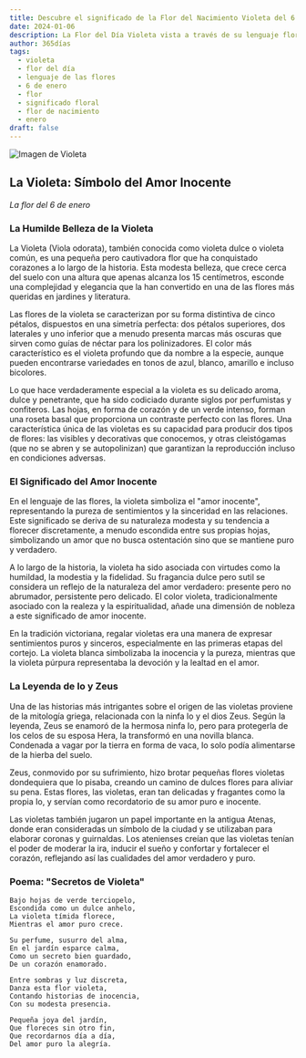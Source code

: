 ```yaml
---
title: Descubre el significado de la Flor del Nacimiento Violeta del 6 de enero
date: 2024-01-06
description: La Flor del Día Violeta vista a través de su lenguaje floral e historias
author: 365días
tags:
  - violeta
  - flor del día
  - lenguaje de las flores
  - 6 de enero
  - flor
  - significado floral
  - flor de nacimiento
  - enero
draft: false
---
```


![Imagen de Violeta](https://cdn.pixabay.com/photo/2019/04/04/03/27/flowers-4101916_1280.jpg#center#center)


## La Violeta: Símbolo del Amor Inocente
*La flor del 6 de enero*

### La Humilde Belleza de la Violeta

La Violeta (Viola odorata), también conocida como violeta dulce o violeta común, es una pequeña pero cautivadora flor que ha conquistado corazones a lo largo de la historia. Esta modesta belleza, que crece cerca del suelo con una altura que apenas alcanza los 15 centímetros, esconde una complejidad y elegancia que la han convertido en una de las flores más queridas en jardines y literatura.

Las flores de la violeta se caracterizan por su forma distintiva de cinco pétalos, dispuestos en una simetría perfecta: dos pétalos superiores, dos laterales y uno inferior que a menudo presenta marcas más oscuras que sirven como guías de néctar para los polinizadores. El color más característico es el violeta profundo que da nombre a la especie, aunque pueden encontrarse variedades en tonos de azul, blanco, amarillo e incluso bicolores.

Lo que hace verdaderamente especial a la violeta es su delicado aroma, dulce y penetrante, que ha sido codiciado durante siglos por perfumistas y confiteros. Las hojas, en forma de corazón y de un verde intenso, forman una roseta basal que proporciona un contraste perfecto con las flores. Una característica única de las violetas es su capacidad para producir dos tipos de flores: las visibles y decorativas que conocemos, y otras cleistógamas (que no se abren y se autopolinizan) que garantizan la reproducción incluso en condiciones adversas.

### El Significado del Amor Inocente

En el lenguaje de las flores, la violeta simboliza el "amor inocente", representando la pureza de sentimientos y la sinceridad en las relaciones. Este significado se deriva de su naturaleza modesta y su tendencia a florecer discretamente, a menudo escondida entre sus propias hojas, simbolizando un amor que no busca ostentación sino que se mantiene puro y verdadero.

A lo largo de la historia, la violeta ha sido asociada con virtudes como la humildad, la modestia y la fidelidad. Su fragancia dulce pero sutil se considera un reflejo de la naturaleza del amor verdadero: presente pero no abrumador, persistente pero delicado. El color violeta, tradicionalmente asociado con la realeza y la espiritualidad, añade una dimensión de nobleza a este significado de amor inocente.

En la tradición victoriana, regalar violetas era una manera de expresar sentimientos puros y sinceros, especialmente en las primeras etapas del cortejo. La violeta blanca simbolizaba la inocencia y la pureza, mientras que la violeta púrpura representaba la devoción y la lealtad en el amor.

### La Leyenda de Io y Zeus

Una de las historias más intrigantes sobre el origen de las violetas proviene de la mitología griega, relacionada con la ninfa Io y el dios Zeus. Según la leyenda, Zeus se enamoró de la hermosa ninfa Io, pero para protegerla de los celos de su esposa Hera, la transformó en una novilla blanca. Condenada a vagar por la tierra en forma de vaca, Io solo podía alimentarse de la hierba del suelo.

Zeus, conmovido por su sufrimiento, hizo brotar pequeñas flores violetas dondequiera que Io pisaba, creando un camino de dulces flores para aliviar su pena. Estas flores, las violetas, eran tan delicadas y fragantes como la propia Io, y servían como recordatorio de su amor puro e inocente.

Las violetas también jugaron un papel importante en la antigua Atenas, donde eran consideradas un símbolo de la ciudad y se utilizaban para elaborar coronas y guirnaldas. Los atenienses creían que las violetas tenían el poder de moderar la ira, inducir el sueño y confortar y fortalecer el corazón, reflejando así las cualidades del amor verdadero y puro.

### Poema: "Secretos de Violeta"

```
Bajo hojas de verde terciopelo,
Escondida como un dulce anhelo,
La violeta tímida florece,
Mientras el amor puro crece.

Su perfume, susurro del alma,
En el jardín esparce calma,
Como un secreto bien guardado,
De un corazón enamorado.

Entre sombras y luz discreta,
Danza esta flor violeta,
Contando historias de inocencia,
Con su modesta presencia.

Pequeña joya del jardín,
Que floreces sin otro fin,
Que recordarnos día a día,
Del amor puro la alegría.
```